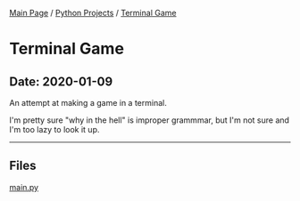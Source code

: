 [Main Page](/) / [Python Projects](/python) / [Terminal Game](/python/2020-01-09_Terminal_Game)

# Terminal Game

## Date: 2020-01-09

An attempt at making a game in a terminal.

I'm pretty sure "why in the hell" is improper grammmar, but I'm not sure and I'm too lazy to look it up.

-----

## Files

[main.py](main.py)